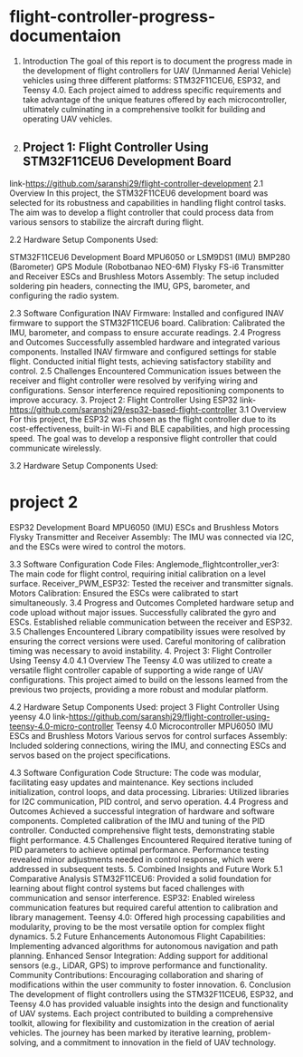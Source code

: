# flight-controller-progress-documentaion

1. Introduction
The goal of this report is to document the progress made in the development of flight controllers for UAV (Unmanned Aerial Vehicle) vehicles using three different platforms: STM32F11CEU6, ESP32, and Teensy 4.0. Each project aimed to address specific requirements and take advantage of the unique features offered by each microcontroller, ultimately culminating in a comprehensive toolkit for building and operating UAV vehicles.

2. ## Project 1: Flight Controller Using STM32F11CEU6 Development Board
link-https://github.com/saranshj29/flight-controller-development
2.1  Overview
In this project, the STM32F11CEU6 development board was selected for its robustness and capabilities in handling flight control tasks. The aim was to develop a flight controller that could process data from various sensors to stabilize the aircraft during flight.

2.2 Hardware Setup
Components Used:

STM32F11CEU6 Development Board
MPU6050 or LSM9DS1 (IMU)
BMP280 (Barometer)
GPS Module (Robotbanao NEO-6M)
Flysky FS-i6 Transmitter and Receiver
ESCs and Brushless Motors
Assembly: The setup included soldering pin headers, connecting the IMU, GPS, barometer, and configuring the radio system.

2.3 Software Configuration
INAV Firmware: Installed and configured INAV firmware to support the STM32F11CEU6 board.
Calibration: Calibrated the IMU, barometer, and compass to ensure accurate readings.
2.4 Progress and Outcomes
Successfully assembled hardware and integrated various components.
Installed INAV firmware and configured settings for stable flight.
Conducted initial flight tests, achieving satisfactory stability and control.
2.5 Challenges Encountered
Communication issues between the receiver and flight controller were resolved by verifying wiring and configurations.
Sensor interference required repositioning components to improve accuracy.
3. Project 2: Flight Controller Using ESP32
link-https://github.com/saranshj29/esp32-based-flight-controller
3.1 Overview
For this project, the ESP32 was chosen as the flight controller due to its cost-effectiveness, built-in Wi-Fi and BLE capabilities, and high processing speed. The goal was to develop a responsive flight controller that could communicate wirelessly.

3.2 Hardware Setup
Components Used:
# project 2
ESP32 Development Board
MPU6050 (IMU)
ESCs and Brushless Motors
Flysky Transmitter and Receiver
Assembly: The IMU was connected via I2C, and the ESCs were wired to control the motors.

3.3 Software Configuration
Code Files:
Anglemode_flightcontroller_ver3: The main code for flight control, requiring initial calibration on a level surface.
Receiver_PWM_ESP32: Tested the receiver and transmitter signals.
Motors Calibration: Ensured the ESCs were calibrated to start simultaneously.
3.4 Progress and Outcomes
Completed hardware setup and code upload without major issues.
Successfully calibrated the gyro and ESCs.
Established reliable communication between the receiver and ESP32.
3.5 Challenges Encountered
Library compatibility issues were resolved by ensuring the correct versions were used.
Careful monitoring of calibration timing was necessary to avoid instability.
4. Project 3: Flight Controller Using Teensy 4.0
4.1 Overview
The Teensy 4.0 was utilized to create a versatile flight controller capable of supporting a wide range of UAV configurations. This project aimed to build on the lessons learned from the previous two projects, providing a more robust and modular platform.

4.2 Hardware Setup
Components Used:
project 3 Flight Controller Using yeensy 4.0
link-https://github.com/saranshj29/flight-controller-using-teensy-4.0-micro-controller
Teensy 4.0 Microcontroller
MPU6050 IMU
ESCs and Brushless Motors
Various servos for control surfaces
Assembly: Included soldering connections, wiring the IMU, and connecting ESCs and servos based on the project specifications.

4.3 Software Configuration
Code Structure: The code was modular, facilitating easy updates and maintenance. Key sections included initialization, control loops, and data processing.
Libraries: Utilized libraries for I2C communication, PID control, and servo operation.
4.4 Progress and Outcomes
Achieved a successful integration of hardware and software components.
Completed calibration of the IMU and tuning of the PID controller.
Conducted comprehensive flight tests, demonstrating stable flight performance.
4.5 Challenges Encountered
Required iterative tuning of PID parameters to achieve optimal performance.
Performance testing revealed minor adjustments needed in control response, which were addressed in subsequent tests.
5. Combined Insights and Future Work
5.1 Comparative Analysis
STM32F11CEU6: Provided a solid foundation for learning about flight control systems but faced challenges with communication and sensor interference.
ESP32: Enabled wireless communication features but required careful attention to calibration and library management.
Teensy 4.0: Offered high processing capabilities and modularity, proving to be the most versatile option for complex flight dynamics.
5.2 Future Enhancements
Autonomous Flight Capabilities: Implementing advanced algorithms for autonomous navigation and path planning.
Enhanced Sensor Integration: Adding support for additional sensors (e.g., LiDAR, GPS) to improve performance and functionality.
Community Contributions: Encouraging collaboration and sharing of modifications within the user community to foster innovation.
6. Conclusion
The development of flight controllers using the STM32F11CEU6, ESP32, and Teensy 4.0 has provided valuable insights into the design and functionality of UAV systems. Each project contributed to building a comprehensive toolkit, allowing for flexibility and customization in the creation of aerial vehicles. The journey has been marked by iterative learning, problem-solving, and a commitment to innovation in the field of UAV technology.
